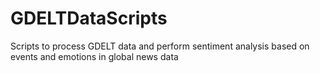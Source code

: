 # GDELTDataScripts
Scripts to process GDELT data and perform sentiment analysis based on events and emotions in global news data
